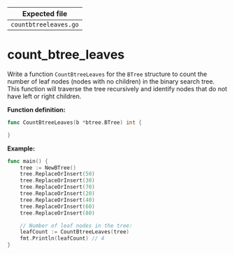 | Expected file         |
| --------------------- |
| `countbtreeleaves.go` |

# count_btree_leaves

Write a function `CountBtreeLeaves` for the `BTree` structure to count the number of leaf nodes (nodes with no children) in the binary search tree. This function will traverse the tree recursively and identify nodes that do not have left or right children.

**Function definition:**

```go
func CountBtreeLeaves(b *btree.BTree) int {

}


```

**Example:**

```go
func main() {
    tree := NewBTree()
    tree.ReplaceOrInsert(50)
    tree.ReplaceOrInsert(30)
    tree.ReplaceOrInsert(70)
    tree.ReplaceOrInsert(20)
    tree.ReplaceOrInsert(40)
    tree.ReplaceOrInsert(60)
    tree.ReplaceOrInsert(80)

    // Number of leaf nodes in the tree:
    leafCount := CountBtreeLeaves(tree)
    fmt.Println(leafCount) // 4
}
```
